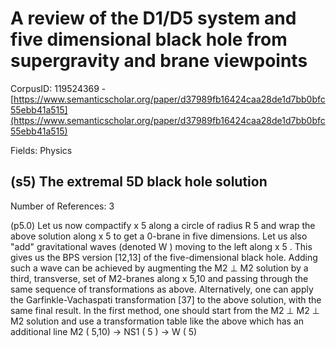# A review of the D1/D5 system and five dimensional black hole from supergravity and brane viewpoints

CorpusID: 119524369 - [https://www.semanticscholar.org/paper/d37989fb16424caa28de1d7bb0bfc55ebb41a515](https://www.semanticscholar.org/paper/d37989fb16424caa28de1d7bb0bfc55ebb41a515)

Fields: Physics

## (s5) The extremal 5D black hole solution
Number of References: 3

(p5.0) Let us now compactify x 5 along a circle of radius R 5 and wrap the above solution along x 5 to get a 0-brane in five dimensions. Let us also "add" gravitational waves (denoted W ) moving to the left along x 5 . This gives us the BPS version [12,13] of the five-dimensional black hole. Adding such a wave can be achieved by augmenting the M2 ⊥ M2 solution by a third, transverse, set of M2-branes along x 5,10 and passing through the same sequence of transformations as above. Alternatively, one can apply the Garfinkle-Vachaspati transformation [37] to the above solution, with the same final result. In the first method, one should start from the M2 ⊥ M2 ⊥ M2 solution and use a transformation table like the above which has an additional line M2 ( 5,10) → NS1 ( 5 ) → W ( 5)
